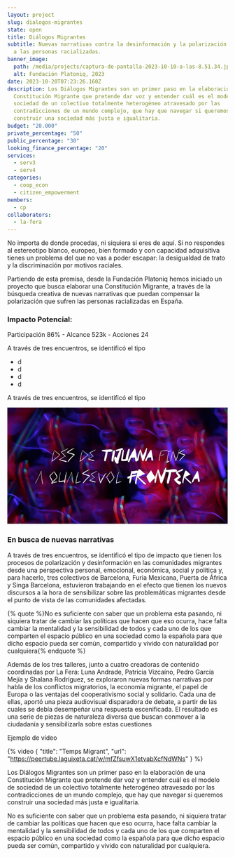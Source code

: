 ```yaml
---
layout: project
slug: dialogos-migrantes
state: open
title: Diálogos Migrantes
subtitle: Nuevas narrativas contra la desinformación y la polarización respecto
  a las personas racializadas.
banner_image:
  path: /media/projects/captura-de-pantalla-2023-10-10-a-las-8.51.34.jpg
  alt: Fundación Platoniq, 2023
date: 2023-10-20T07:23:26.160Z
description: Los Diálogos Migrantes son un primer paso en la elaboración de una
  Constitución Migrante que pretende dar voz y entender cuál es el modelo de
  sociedad de un colectivo totalmente heterogéneo atravesado por las
  contradicciones de un mundo complejo, que hay que navegar si queremos
  construir una sociedad más justa e igualitaria.
budget: "20.000"
private_percentage: "50"
public_percentage: "30"
looking_finance_percentage: "20"
services:
  - serv3
  - serv4
categories:
  - coop_econ
  - citizen_empowerment
members:
  - cp
collaborators:
  - la-fera
---
```

<!--StartFragment-->

No importa de donde procedas, ni siquiera si eres de aquí. Si no respondes al estereotipo blanco, europeo, bien formado y con capacidad adquisitiva tienes un problema del que no vas a poder escapar: la desigualdad de trato y la discriminación por motivos raciales.

Partiendo de esta premisa, desde la Fundación Platoniq hemos iniciado un proyecto que busca elaborar una Constitución Migrante, a través de la búsqueda creativa de nuevas narrativas que puedan compensar la polarización que sufren las personas racializadas en España. 

### Impacto Potencial:

Participación 86%     -     Alcance 523k     -     Acciones 24

A través de tres encuentros, se identificó el tipo 

* d
* d
* d
* d

A través de tres encuentros, se identificó el tipo 

![“Somos Migras”, de Luna Andrade](/media/captura-de-pantalla-2023-10-10-a-las-8.48.11.jpg "“Somos Migras”, de Luna Andrade")

### En busca de nuevas narrativas

A través de tres encuentros, se identificó el tipo de impacto que tienen los procesos de polarización y desinformación en las comunidades migrantes desde una perspectiva personal, emocional, económica, social y política y, para hacerlo, tres colectivos de Barcelona, Furia Mexicana, Puerta de África y Singa Barcelona, estuvieron trabajando en el efecto que tienen los nuevos discursos a la hora de sensibilizar sobre las problemáticas migrantes desde el punto de vista de las comunidades afectadas.

{% quote %}No es suficiente con saber que un problema esta pasando, ni siquiera tratar de cambiar las políticas que hacen que eso ocurra, hace falta cambiar la mentalidad y la sensibilidad de todos y cada uno de los que comparten el espacio público en una sociedad como la española para que dicho espacio pueda ser común, compartido y vivido con naturalidad por cualquiera{% endquote %}

Además de los tres talleres, junto a cuatro creadoras de contenido coordinadas por La Fera: Luna Andrade, Patricia Vizcaíno, Pedro García Mejía y Shalana Rodríguez, se exploraron nuevas formas narrativas por habla de los conflictos migratorios, la economía migrante, el papel de Europa o las ventajas del cooperativismo social y solidario. Cada una de ellas, aportó una pieza audiovisual disparadora de debate, a partir de las cuales se debía desempeñar una respuesta escenificada. El resultado es una serie de piezas de naturaleza diversa que buscan conmover a la ciudadanía y sensibilizarla sobre estas cuestiones

Ejemplo de vídeo

{% video { "title": "Temps Migrant", "url": "https://peertube.laguixeta.cat/w/mfZfsuwX1etvabXcfNdWNs" } %}

Los Diálogos Migrantes son un primer paso en la elaboración de una Constitución Migrante que pretende dar voz y entender cuál es el modelo de sociedad de un colectivo totalmente heterogéneo atravesado por las contradicciones de un mundo complejo, que hay que navegar si queremos construir una sociedad más justa e igualitaria.

No es suficiente con saber que un problema esta pasando, ni siquiera tratar de cambiar las políticas que hacen que eso ocurra, hace falta cambiar la mentalidad y la sensibilidad de todos y cada uno de los que comparten el espacio público en una sociedad como la española para que dicho espacio pueda ser común, compartido y vivido con naturalidad por cualquiera.

<!--EndFragment-->
